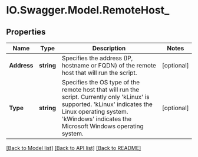 # IO.Swagger.Model.RemoteHost_
## Properties

Name | Type | Description | Notes
------------ | ------------- | ------------- | -------------
**Address** | **string** | Specifies the address (IP, hostname or FQDN) of the remote host that will run the script. | [optional] 
**Type** | **string** | Specifies the OS type of the remote host that will run the script. Currently only &#39;kLinux&#39; is supported. &#39;kLinux&#39; indicates the Linux operating system. &#39;kWindows&#39; indicates the Microsoft Windows operating system. | [optional] 

[[Back to Model list]](../README.md#documentation-for-models) [[Back to API list]](../README.md#documentation-for-api-endpoints) [[Back to README]](../README.md)

